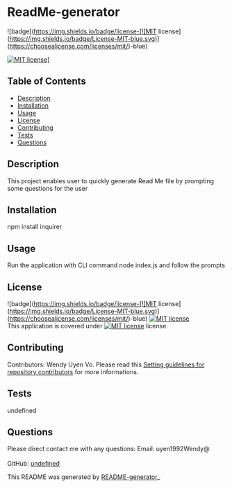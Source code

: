 # ReadMe-generator
  ![badge](https://img.shields.io/badge/license-[![MIT license](https://img.shields.io/badge/License-MIT-blue.svg)](https://choosealicense.com/licenses/mit/)-blue)<br/>

  [![MIT license](https://img.shields.io/badge/License-MIT-blue.svg)](https://choosealicense.com/licenses/mit/)]

## Table of Contents
- [Description](#description)
- [Installation](#installation)
- [Usage](#usage)
- [License](#license)
- [Contributing](#contributing)
- [Tests](#tests)
- [Questions](#questions)

## Description
This project enables user to quickly generate Read Me file by prompting some questions for the user

## Installation
npm install inquirer

## Usage
Run the application with CLI command node index.js and follow the prompts

## License
![badge](https://img.shields.io/badge/license-[![MIT license](https://img.shields.io/badge/License-MIT-blue.svg)](https://choosealicense.com/licenses/mit/)-blue)
[![MIT license](https://img.shields.io/badge/License-MIT-blue.svg)](https://choosealicense.com/licenses/mit/)
<br/>
This application is covered under [![MIT license](https://img.shields.io/badge/License-MIT-blue.svg)](https://choosealicense.com/licenses/mit/) license. 

## Contributing
Contributors: Wendy Uyen Vo.
Please read this [Setting guidelines for repository contributors](https://docs.github.com/en/github/building-a-strong-community/setting-guidelines-for-repository-contributors) for more informations.

## Tests
undefined

## Questions

Please direct contact me with any questions: 
Email: uyen1992Wendy@<br/><br />
GitHub:  [undefined](https://github.com/undefined)

This README was generated by [README-generator](https://github.com/wendyVo/ReadMe-generator)_

